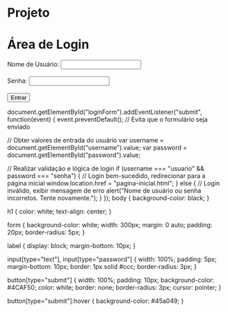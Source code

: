 # Projeto
<!DOCTYPE html>
<html>
<head>
  <title>Área de Login</title>
</head>
<body>
  <h1>Área de Login</h1>
  <form id="loginForm">
    <label for="username">Nome de Usuário:</label>
    <input type="text" id="username" required><br><br>
    <label for="password">Senha:</label>
    <input type="password" id="password" required><br><br>
    <button type="submit">Entrar</button>
  </form>
  
  <script src="script.js"></script>
</body>
</html>
document.getElementById("loginForm").addEventListener("submit", function(event) {
  event.preventDefault(); // Evita que o formulário seja enviado

  // Obter valores de entrada do usuário
  var username = document.getElementById("username").value;
  var password = document.getElementById("password").value;

  // Realizar validação e lógica de login
  if (username === "usuario" && password === "senha") {
    // Login bem-sucedido, redirecionar para a página inicial
    window.location.href = "pagina-inicial.html";
  } else {
    // Login inválido, exibir mensagem de erro
    alert("Nome de usuário ou senha incorretos. Tente novamente.");
  }
});
body {
  background-color: black;
}

h1 {
  color: white;
  text-align: center;
}

form {
  background-color: white;
  width: 300px;
  margin: 0 auto;
  padding: 20px;
  border-radius: 5px;
}

label {
  display: block;
  margin-bottom: 10px;
}

input[type="text"],
input[type="password"] {
  width: 100%;
  padding: 5px;
  margin-bottom: 10px;
  border: 1px solid #ccc;
  border-radius: 3px;
}

button[type="submit"] {
  width: 100%;
  padding: 10px;
  background-color: #4CAF50;
  color: white;
  border: none;
  border-radius: 3px;
  cursor: pointer;
}

button[type="submit"]:hover {
  background-color: #45a049;
}

